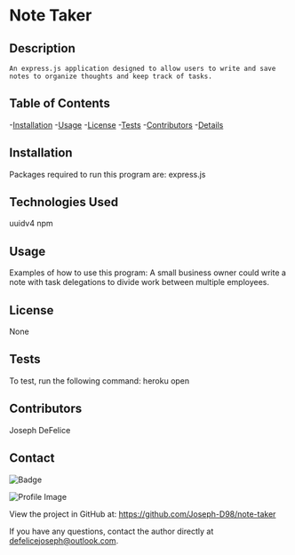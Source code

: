 
  # Note Taker 

  ## Description
    An express.js application designed to allow users to write and save notes to organize thoughts and keep track of tasks.
    
  ## Table of Contents
  -[Installation](#installation) 
  -[Usage](#usage) 
  -[License](#license) 
  -[Tests](#tests) 
  -[Contributors](#contributors) 
  -[Details](#details)
  
  ## Installation
  Packages required to run this program are: express.js

  ## Technologies Used
  uuidv4 npm

  ## Usage
  Examples of how to use this program: A small business owner could write a note with task delegations to divide work between multiple employees.

  ## License
  None

  ## Tests
  To test, run the following command: heroku open

  ## Contributors
  Joseph DeFelice

  ## Contact
  
![Badge](https://img.shields.io/badge/Github-Joseph-D98-4cbbb9)
  
![Profile Image](https://github.com/Joseph-D98.png?size=50)
  
View the project in GitHub at: https://github.com/Joseph-D98/note-taker
  
If you have any questions, contact the author directly at defelicejoseph@outlook.com.